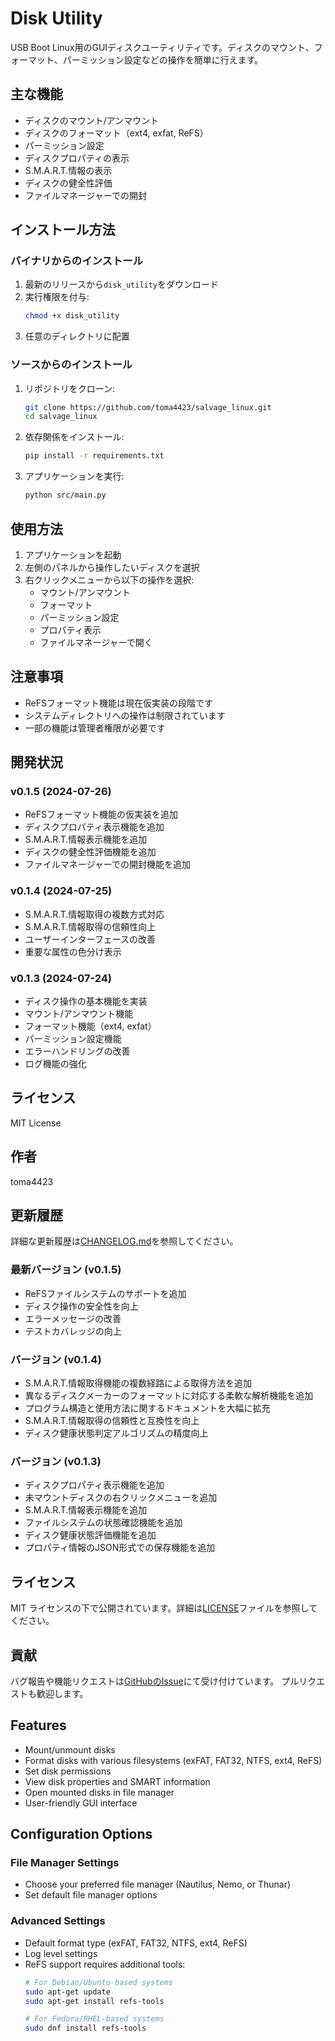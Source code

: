 # Disk Utility

USB Boot Linux用のGUIディスクユーティリティです。ディスクのマウント、フォーマット、パーミッション設定などの操作を簡単に行えます。

## 主な機能

- ディスクのマウント/アンマウント
- ディスクのフォーマット（ext4, exfat, ReFS）
- パーミッション設定
- ディスクプロパティの表示
- S.M.A.R.T.情報の表示
- ディスクの健全性評価
- ファイルマネージャーでの開封

## インストール方法

### バイナリからのインストール

1. 最新のリリースから`disk_utility`をダウンロード
2. 実行権限を付与:
   ```bash
   chmod +x disk_utility
   ```
3. 任意のディレクトリに配置

### ソースからのインストール

1. リポジトリをクローン:
   ```bash
   git clone https://github.com/toma4423/salvage_linux.git
   cd salvage_linux
   ```

2. 依存関係をインストール:
   ```bash
   pip install -r requirements.txt
   ```

3. アプリケーションを実行:
   ```bash
   python src/main.py
   ```

## 使用方法

1. アプリケーションを起動
2. 左側のパネルから操作したいディスクを選択
3. 右クリックメニューから以下の操作を選択:
   - マウント/アンマウント
   - フォーマット
   - パーミッション設定
   - プロパティ表示
   - ファイルマネージャーで開く

## 注意事項

- ReFSフォーマット機能は現在仮実装の段階です
- システムディレクトリへの操作は制限されています
- 一部の機能は管理者権限が必要です

## 開発状況

### v0.1.5 (2024-07-26)
- ReFSフォーマット機能の仮実装を追加
- ディスクプロパティ表示機能を追加
- S.M.A.R.T.情報表示機能を追加
- ディスクの健全性評価機能を追加
- ファイルマネージャーでの開封機能を追加

### v0.1.4 (2024-07-25)
- S.M.A.R.T.情報取得の複数方式対応
- S.M.A.R.T.情報取得の信頼性向上
- ユーザーインターフェースの改善
- 重要な属性の色分け表示

### v0.1.3 (2024-07-24)
- ディスク操作の基本機能を実装
- マウント/アンマウント機能
- フォーマット機能（ext4, exfat）
- パーミッション設定機能
- エラーハンドリングの改善
- ログ機能の強化

## ライセンス

MIT License

## 作者

toma4423

## 更新履歴
詳細な更新履歴は[CHANGELOG.md](CHANGELOG.md)を参照してください。

### 最新バージョン (v0.1.5)
- ReFSファイルシステムのサポートを追加
- ディスク操作の安全性を向上
- エラーメッセージの改善
- テストカバレッジの向上

### バージョン (v0.1.4)
- S.M.A.R.T.情報取得機能の複数経路による取得方法を追加
- 異なるディスクメーカーのフォーマットに対応する柔軟な解析機能を追加
- プログラム構造と使用方法に関するドキュメントを大幅に拡充
- S.M.A.R.T.情報取得の信頼性と互換性を向上
- ディスク健康状態判定アルゴリズムの精度向上

### バージョン (v0.1.3)
- ディスクプロパティ表示機能を追加
- 未マウントディスクの右クリックメニューを追加
- S.M.A.R.T.情報表示機能を追加
- ファイルシステムの状態確認機能を追加
- ディスク健康状態評価機能を追加
- プロパティ情報のJSON形式での保存機能を追加

## ライセンス
MIT ライセンスの下で公開されています。詳細は[LICENSE](LICENSE)ファイルを参照してください。

## 貢献
バグ報告や機能リクエストは[GitHubのIssue](https://github.com/toma4423/salvage_linux/issues)にて受け付けています。
プルリクエストも歓迎します。

## Features

- Mount/unmount disks
- Format disks with various filesystems (exFAT, FAT32, NTFS, ext4, ReFS)
- Set disk permissions
- View disk properties and SMART information
- Open mounted disks in file manager
- User-friendly GUI interface

## Configuration Options

### File Manager Settings
- Choose your preferred file manager (Nautilus, Nemo, or Thunar)
- Set default file manager options

### Advanced Settings
- Default format type (exFAT, FAT32, NTFS, ext4, ReFS)
- Log level settings
- ReFS support requires additional tools:
  ```bash
  # For Debian/Ubuntu-based systems
  sudo apt-get update
  sudo apt-get install refs-tools

  # For Fedora/RHEL-based systems
  sudo dnf install refs-tools
  ``` 
